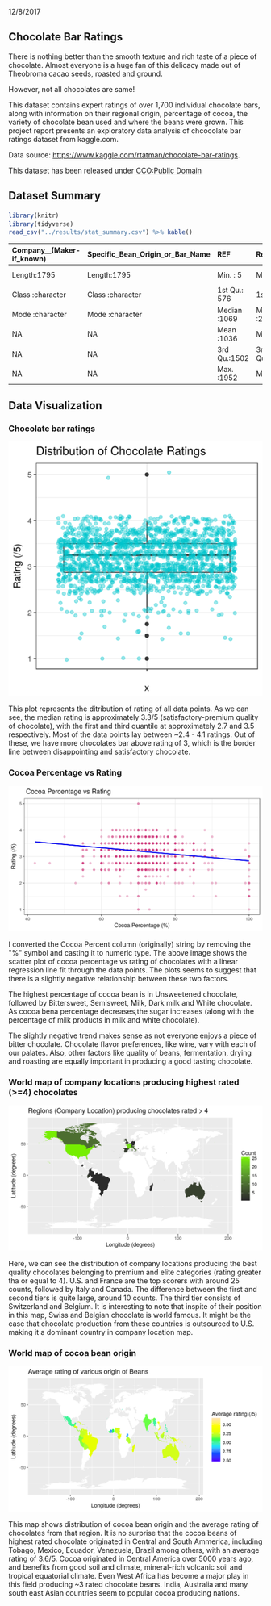 12/8/2017

Chocolate Bar Ratings
---------------------

There is nothing better than the smooth texture and rich taste of a piece of chocolate. Almost everyone is a huge fan of this delicacy made out of Theobroma cacao seeds, roasted and ground.

However, not all chocolates are same!

This dataset contains expert ratings of over 1,700 individual chocolate bars, along with information on their regional origin, percentage of cocoa, the variety of chocolate bean used and where the beans were grown. This project report presents an exploratory data analysis of chcocolate bar ratings dataset from kaggle.com.

Data source: <https://www.kaggle.com/rtatman/chocolate-bar-ratings>.

This dataset has been released under [CCO:Public Domain](https://creativecommons.org/publicdomain/zero/1.0/)

Dataset Summary
---------------

``` r
library(knitr)
library(tidyverse)
read_csv("../results/stat_summary.csv") %>% kable()
```

| Company\_\_(Maker-if\_known) | Specific\_Bean\_Origin\_or\_Bar\_Name | REF          | Review\_Date | Cocoa\_Percent | Company\_Location | Rating        | Bean\_Type       | Broad\_Bean\_Origin |
|:-----------------------------|:--------------------------------------|:-------------|:-------------|:---------------|:------------------|:--------------|:-----------------|:--------------------|
| Length:1795                  | Length:1795                           | Min. : 5     | Min. :2006   | Min. : 42.0    | Length:1795       | Min. :1.000   | Length:1795      | Length:1795         |
| Class :character             | Class :character                      | 1st Qu.: 576 | 1st Qu.:2010 | 1st Qu.: 70.0  | Class :character  | 1st Qu.:2.875 | Class :character | Class :character    |
| Mode :character              | Mode :character                       | Median :1069 | Median :2013 | Median : 70.0  | Mode :character   | Median :3.250 | Mode :character  | Mode :character     |
| NA                           | NA                                    | Mean :1036   | Mean :2012   | Mean : 71.7    | NA                | Mean :3.186   | NA               | NA                  |
| NA                           | NA                                    | 3rd Qu.:1502 | 3rd Qu.:2015 | 3rd Qu.: 75.0  | NA                | 3rd Qu.:3.500 | NA               | NA                  |
| NA                           | NA                                    | Max. :1952   | Max. :2017   | Max. :100.0    | NA                | Max. :5.000   | NA               | NA                  |

Data Visualization
------------------

### Chocolate bar ratings

![](../results/figures/rating_boxplot.png)

This plot represents the ditribution of rating of all data points. As we can see, the median rating is approximately 3.3/5 (satisfactory-premium quality of chocolate), with the first and third quantile at approximately 2.7 and 3.5 respectively. Most of the data points lay between ~2.4 - 4.1 ratings. Out of these, we have more chocolates bar above rating of 3, which is the border line between disappointing and satisfactory chocolate.

### Cocoa Percentage vs Rating

![](../results/figures/rating_cocoa_scatter.png)

I converted the Cocoa Percent column (originally) string by removing the "%" symbol and casting it to numeric type. The above image shows the scatter plot of cocoa percentage vs rating of chocolates with a linear regression line fit through the data points. The plots seems to suggest that there is a slightly negative relationship between these two factors.

The highest percentage of cocoa bean is in Unsweetened chocolate, followed by Bittersweet, Semisweet, Milk, Dark milk and White chocolate. As cocoa bena percentage decreases,the sugar increases (along with the percentage of milk products in milk and white chocolate).

The slightly negative trend makes sense as not everyone enjoys a piece of bitter chocolate. Chocolate flavor preferences, like wine, vary with each of our palates. Also, other factors like quality of beans, fermentation, drying and roasting are equally important in producing a good tasting chocolate.

### World map of company locations producing highest rated (&gt;=4) chocolates

![](../results/figures/world_comp_loc.png)

Here, we can see the distribution of company locations producing the best quality chocolates belonging to premium and elite categories (rating greater tha or equal to 4). U.S. and France are the top scorers with around 25 counts, followed by Italy and Canada. The difference between the first and second tiers is quite large, around 10 counts. The third tier consists of Switzerland and Belgium. It is interesting to note that inspite of their position in this map, Swiss and Belgian chocolate is world famous. It might be the case that chocolate production from these countries is outsourced to U.S. making it a dominant country in company location map.

### World map of cocoa bean origin

![](../results/figures/world_bean_origin.png)

This map shows distribution of cocoa bean origin and the average rating of chocolates from that region. It is no surprise that the cocoa beans of highest rated chocolate originated in Central and South Ammerica, including Tobago, Mexico, Ecuador, Venezuela, Brazil among others, with an average rating of 3.6/5. Cocoa originated in Central America over 5000 years ago, and benefits from good soil and climate, mineral-rich volcanic soil and tropical equatorial climate. Even West Africa has become a major play in this field producing ~3 rated chocolate beans. India, Australia and many south east Asian countries seem to popular cocoa producing nations.

